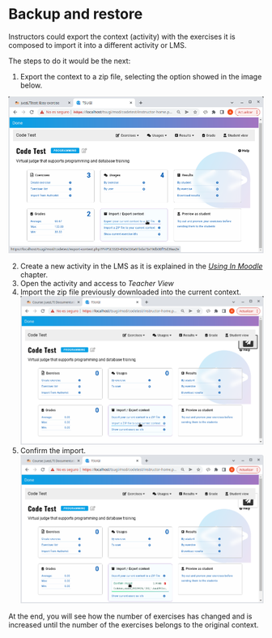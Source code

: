 # Backup and restore

Instructors could export the context (activity) with the exercises it is composed to import it into a different activity or LMS.

The steps to do it would be the next:

1. Export the context to a zip file, selecting the option showed in the image below.

![Export to a zip file](../docs/img/backupRestore/exportZipFile.png)

2. Create a new activity in the LMS as it is explained in the _[Using In Moodle](usingInMoodle.md)_ chapter.
3. Open the activity and access to _Teacher View_
4. Import the zip file previously downloaded into the current context.
![Import zip file into context](../docs/img/backupRestore/importZipFile.png)
5. Confirm the import.
![Confirm the import](../docs/img/backupRestore/importConfirmation.png)

At the end, you will see how the number of exercises has changed and is increased until the number of the exercises belongs to the original context. 
